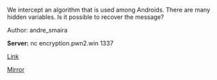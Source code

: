 
We intercept an algorithm that is used among Androids. There are many hidden variables. Is it possible to recover the message?

Author: andre_smaira

**Server:** nc encryption.pwn2.win 1337

[Link](https://static.pwn2win.party/androids_encryption_a9769f1293bdc13d438b3370bf2cb3719c05e5343ecb7b6bb547f426662ca0ff.tar.gz)

[Mirror](https://storage.cloud.google.com/pwn2win-files/androids_encryption_a9769f1293bdc13d438b3370bf2cb3719c05e5343ecb7b6bb547f426662ca0ff.tar.gz)
